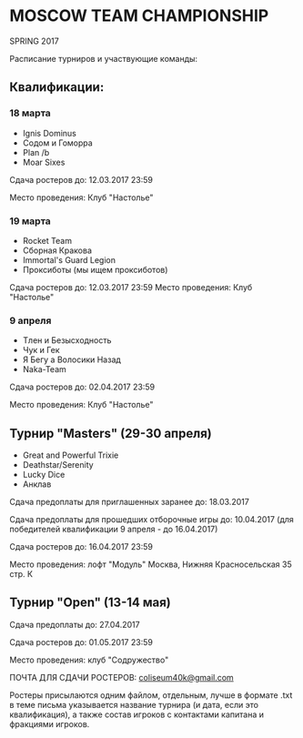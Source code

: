 # MOSCOW TEAM CHAMPIONSHIP
SPRING 2017

Расписание турниров и участвующие команды:

## Квалификации:
### 18 марта
- Ignis Dominus
- Содом и Гоморра
- Plan /b
- Moar Sixes

Сдача ростеров до: 12.03.2017 23:59


Место проведения: Клуб "Настолье"

### 19 марта
- Rocket Team
- Сборная Кракова
- Immortal's Guard Legion
- Проксиботы (мы ищем проксиботов)

Сдача ростеров до: 12.03.2017 23:59
Место проведения: Клуб "Настолье"

### 9 апреля
- Тлен и Безысходность
- Чук и Гек
- Я Бегу а Волосики Назад
- Naka-Team

Сдача ростеров до: 02.04.2017 23:59


Место проведения: Клуб "Настолье"


## Турнир "Masters" (29-30 апреля)
- Great and Powerful Trixie
- Deathstar/Serenity
- Lucky Dice
- Анклав

Сдача предоплаты для приглашенных заранее до: 18.03.2017


Сдача предоплаты для прошедших отборочные игры до: 10.04.2017 (для победителей квалификации 9 апреля - до 16.04.2017)


Сдача ростеров до: 16.04.2017 23:59


Место проведения: лофт "Модуль" Москва, Нижняя Красносельская 35 стр. К 



## Турнир "Open" (13-14 мая)

Сдача предоплаты до: 27.04.2017


Сдача ростеров до: 01.05.2017 23:59


Место проведения: клуб "Содружество"





ПОЧТА ДЛЯ СДАЧИ РОСТЕРОВ: coliseum40k@gmail.com


Ростеры присылаются одним файлом, отдельным, лучше в формате .txt в теме письма указывается название турнира (и дата, если это квалификация), а также состав игроков с контактами капитана и фракциями игроков.



